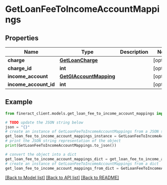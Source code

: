 # GetLoanFeeToIncomeAccountMappings


## Properties

Name | Type | Description | Notes
------------ | ------------- | ------------- | -------------
**charge** | [**GetLoanCharge**](GetLoanCharge.md) |  | [optional] 
**charge_id** | **int** |  | [optional] 
**income_account** | [**GetGlAccountMapping**](GetGlAccountMapping.md) |  | [optional] 
**income_account_id** | **int** |  | [optional] 

## Example

```python
from fineract_client.models.get_loan_fee_to_income_account_mappings import GetLoanFeeToIncomeAccountMappings

# TODO update the JSON string below
json = "{}"
# create an instance of GetLoanFeeToIncomeAccountMappings from a JSON string
get_loan_fee_to_income_account_mappings_instance = GetLoanFeeToIncomeAccountMappings.from_json(json)
# print the JSON string representation of the object
print(GetLoanFeeToIncomeAccountMappings.to_json())

# convert the object into a dict
get_loan_fee_to_income_account_mappings_dict = get_loan_fee_to_income_account_mappings_instance.to_dict()
# create an instance of GetLoanFeeToIncomeAccountMappings from a dict
get_loan_fee_to_income_account_mappings_from_dict = GetLoanFeeToIncomeAccountMappings.from_dict(get_loan_fee_to_income_account_mappings_dict)
```
[[Back to Model list]](../README.md#documentation-for-models) [[Back to API list]](../README.md#documentation-for-api-endpoints) [[Back to README]](../README.md)


